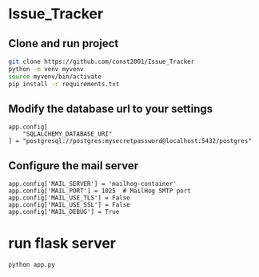 # Issue_Tracker
## Clone and run project
```bash
git clone https://github.com/const2001/Issue_Tracker
python -m venv myvenv
source myvenv/bin/activate
pip install -r requirements.txt
```
## Modify the database url to your settings 
```vim
app.config[
    "SQLALCHEMY_DATABASE_URI"
] = "postgresql://postgres:mysecretpassword@localhost:5432/postgres"
```
## Configure the mail server
```vim
app.config['MAIL_SERVER'] = 'mailhog-container'
app.config['MAIL_PORT'] = 1025  # MailHog SMTP port
app.config['MAIL_USE_TLS'] = False
app.config['MAIL_USE_SSL'] = False
app.config['MAIL_DEBUG'] = True
```
# run flask server
```bash
python app.py
```
